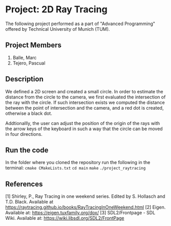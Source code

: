 # Project: 2D Ray Tracing #

The following project performed as a part of "Advanced Programming" offered by Technical University of Munich (TUM). 

## Project Members ##
1. Balle, Marc
2. Tejero, Pascual

## Description ##
We defined a 2D screen and created a small circle. In order to estimate the distance from the circle to the camera, we first evaluated the intersection of the ray with the circle. If such intersection exists we computed the distance between the point of intersection and the camera, and a red dot is created, otherwise a black dot.

Addtionallly, the user can adjust the position of the origin of the rays with the arrow keys of the keyboard in such a way that the circle can be moved in four directions.

## Run the code ##
In the folder where you cloned the repository run the following in the terminal:
`cmake CMakeLists.txt`
`cd main`
`make`
`./project_raytracing`

## References ##
[1] Shirley, P., Ray Tracing in one weekend series. Edited by S. Hollasch and T.D. Black. Available at https://raytracing.github.io/books/RayTracingInOneWeekend.html
[2] Eigen. Available at: https://eigen.tuxfamily.org/dox/
[3] SDL2/Frontpage - SDL Wiki. Available at: https://wiki.libsdl.org/SDL2/FrontPage 
 

